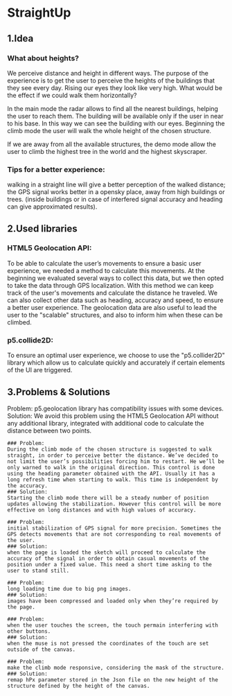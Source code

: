 # StraightUp

## 1.Idea

### What about heights?
We perceive distance and height in different ways.
The purpose of the experience is to get the user to perceive the heights of the buildings that they see every day. Rising our eyes they look like very high. What would be the effect if we could walk them horizontally?

In the main mode the radar allows to find all the nearest buildings, helping the user to reach them. The building will be available only if the user in near to his base. In this way we can see the building with our eyes. Beginning the climb mode the user will walk the whole height of the chosen structure.

If we are away from all the available structures, the demo mode allow the user to climb the highest tree in the world and the highest skyscraper.

### Tips for a better experience:
walking in a straight line will give a better perception of the walked distance;
the GPS signal works better in a opensky place, away from high buildings or trees.
            (inside buildings or in case of interfered signal accuracy and heading can give approximated results).

## 2.Used libraries

### HTML5 Geolocation API:

To be able to calculate the user’s movements to ensure a basic user experience, we needed a method to calculate this movements.
At the beginning we evaluated several ways to collect this data, but we then opted to take the data through GPS localization. With this method we can keep track of the user's movements and calculate the distance he traveled. We can also collect other data such as heading, accuracy and speed, to ensure a better user experience. The geolocation data are also useful to lead the user to the "scalable" structures, and also to inform him when these can be climbed.

### p5.collide2D:

To ensure an optimal user experience, we choose to use the "p5.collider2D" library which allow us to calculate quickly and accurately if certain elements of the UI are triggered.

## 3.Problems & Solutions

Problem: p5.geolocation library has compatibility issues with some devices.
Solution: We avoid this problem using the HTML5 Geolocation API without any additional library, integrated with additional code to calculate the distance between two points.
```
### Problem: 
During the climb mode of the chosen structure is suggested to walk straight, in order to perceive better the distance. We’ve decided to not limit the user’s possibilities forcing him to restart. He we’ll be only warned to walk in the original direction. This control is done using the heading parameter obtained with the API. Usually it has a long refresh time when starting to walk. This time is independent by the accuracy. 
### Solution: 
Starting the climb mode there will be a steady number of position updates allowing the stabilization. However this control will be more effective on long distances and with high values of accuracy. 

### Problem: 
initial stabilization of GPS signal for more precision. Sometimes the GPS detects movements that are not corresponding to real movements of the user.
### Solution:
when the page is loaded the sketch will proceed to calculate the accuracy of the signal in order to obtain casual movements of the position under a fixed value. This need a short time asking to the user to stand still.

### Problem: 
long loading time due to big png images.
### Solution: 
images have been compressed and loaded only when they’re required by the page.

### Problem: 
when the user touches the screen, the touch permain interfering with other buttons.
### Solution: 
when the muse is not pressed the coordinates of the touch are set outside of the canvas.

### Problem: 
make the climb mode responsive, considering the mask of the structure.
### Solution: 
remap hPx parameter stored in the Json file on the new height of the structure defined by the height of the canvas.



